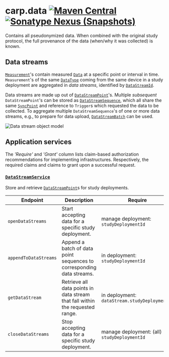 # carp.data [![Maven Central](https://maven-badges.herokuapp.com/maven-central/dk.cachet.carp.data/carp.data.core/badge.svg?color=orange)](https://mvnrepository.com/artifact/dk.cachet.carp.data) [![Sonatype Nexus (Snapshots)](https://img.shields.io/nexus/s/dk.cachet.carp.data/carp.data.core?server=https%3A%2F%2Foss.sonatype.org)](https://oss.sonatype.org/content/repositories/snapshots/dk/cachet/carp/data/) 

Contains all pseudonymized data.
When combined with the original study protocol, the full provenance of the data (when/why it was collected) is known.

## Data streams

[`Measurement`](../carp.data.core/src/commonMain/kotlin/dk/cachet/carp/data/application/Measurement.kt)'s contain measured [`Data`](../carp.common/src/commonMain/kotlin/dk/cachet/carp/common/application/data/Data.kt) at a specific point or interval in time. 
`Measurement`'s of the same [`DataType`](../carp.common/src/commonMain/kotlin/dk/cachet/carp/common/application/data/DataType.kt) coming from the same device in a study deployment are aggregated in _data streams_, identified by [`DataStreamId`](../carp.data.core/src/commonMain/kotlin/dk/cachet/carp/data/application/DataStreamId.kt).

Data streams are made up out of [`DataStreamPoint`](../carp.data.core/src/commonMain/kotlin/dk/cachet/carp/data/application/DataStreamPoint.kt)'s.
Multiple _subsequent_ `DataStreamPoint`'s can be stored as [`DataStreamSequence`](../carp.data.core/src/commonMain/kotlin/dk/cachet/carp/data/application/DataStreamSequence.kt),
which all share the same [`SyncPoint`](../carp.data.core/src/commonMain/kotlin/dk/cachet/carp/data/application/SyncPoint.kt) and reference to `Trigger`s which requested the data to be collected.
To aggregate multiple `DataStreamSequence`'s of one or more data streams, e.g., to prepare for data upload, [`DataStreamBatch`](../carp.data.core/src/commonMain/kotlin/dk/cachet/carp/data/application/DataStreamBatch.kt) can be used.

![Data stream object model](https://i.imgur.com/6dnuynT.png)

## Application services

The _'Require'_ and _'Grant'_ column lists claim-based authorization recommendations for implementing infrastructures.
Respectively, the required claims and claims to grant upon a successful request.

### [`DataStreamService`](../carp.data.core/src/commonMain/kotlin/dk/cachet/carp/data/application/DataStreamService.kt)

Store and retrieve [`DataStreamPoint`](../carp.data.core/src/commonMain/kotlin/dk/cachet/carp/data/application/DataStreamPoint.kt)s for study deployments.

| Endpoint | Description | Require | Grant |
| --- | --- | --- | --- |
| `openDataStreams` | Start accepting data for a specific study deployment. | manage deployment: `studyDeploymentId`| |
| `appendToDataStreams` | Append a batch of data point sequences to corresponding data streams. | in deployment: `studyDeploymentId` |  |
| `getDataStream` | Retrieve all data points in data stream that fall within the requested range. | in deployment: `dataStream.studyDeploymentId` | |
| `closeDataStreams` | Stop accepting data for a specific study deployment. | manage deployment: (all) `studyDeploymentId` | |
